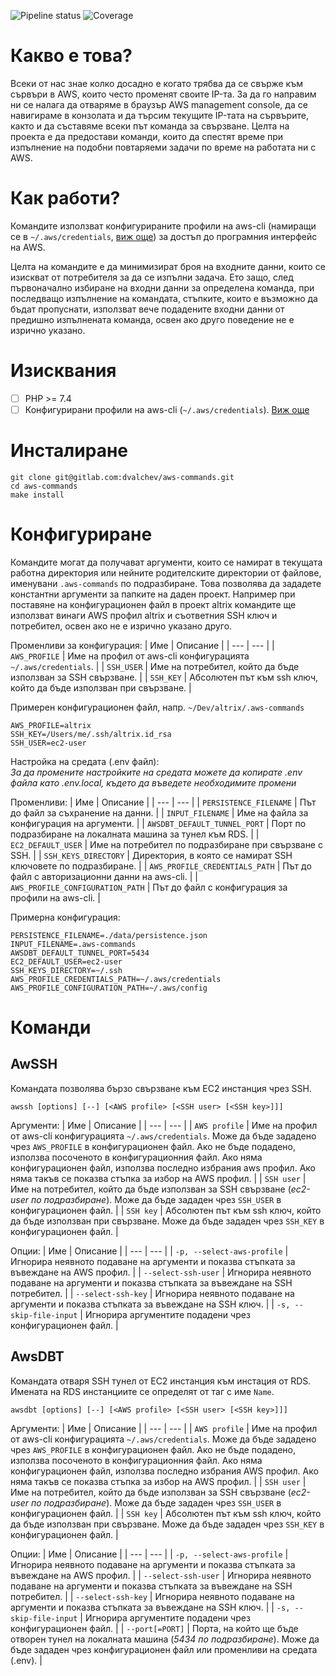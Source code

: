 ![Pipeline status](https://gitlab.com/dvalchev/aws-commands/badges/master/pipeline.svg?job=test:8)
![Coverage](https://gitlab.com/dvalchev/aws-commands/badges/master/coverage.svg?job=test:8)

# Какво е това?

Всеки от нас знае колко досадно е когато трябва да се свърже към сървъри в AWS, които често променят своите IP-та. За да го направим ни се налага да отваряме в браузър AWS management console, да се навигираме в конзолата и да търсим текущите IP-тата на сървърите, както и да съставяме всеки път команда за свързване. Целта на проекта е да предостави команди, които да спестят време при изпълнение на подобни повтаряеми задачи по време на работата ни с AWS.

# Как работи?

Командите използват конфигурираните профили на aws-cli (намиращи се в `~/.aws/credentials`, [виж още](https://docs.aws.amazon.com/cli/latest/userguide/cli-configure-profiles.html)) за достъп до програмния интерфейс на AWS.

Целта на командите е да минимизират броя на входните данни, които се изискват от потребителя за да се изпълни задача. Ето защо, след първоначално избиране на входни данни за определена команда, при последващо изпълнение на командата, стъпките, които е възможно да бъдат пропуснати, използват вече подадените входни данни от предишно изпълнената команда, освен ако друго поведение не е изрично указано.

# Изисквания

- [ ] PHP >= 7.4
- [ ] Конфигурирани профили на aws-cli (`~/.aws/credentials`). [Виж още](https://docs.aws.amazon.com/cli/latest/userguide/cli-configure-profiles.html)

# Инсталиране

```
git clone git@gitlab.com:dvalchev/aws-commands.git
cd aws-commands
make install
```

# Конфигуриране

Командите могат да получават аргументи, които се намират в текущата работна директория или нейните родителските директории от файлове, именувани `.aws-commands` по подразбиране. Това позволява да зададете константни аргументи за папките на даден проект. Например при поставяне на конфигурационен файл в проект altrix командите ще използват винаги AWS профил altrix и съответния SSH ключ и потребител, освен ако не е изрично указано друго.   

Променливи за конфигурация:
| Име | Описание |
| --- | --- |
| `AWS_PROFILE` | Име на профил от aws-cli конфигурацията `~/.aws/credentials`. |
| `SSH_USER` | Име на потребител, който да бъде използван за SSH свързване. |
| `SSH_KEY` | Aбсолютен път към ssh ключ, който да бъде използван при свързване. |

Примерен конфигурационен файл, напр. `~/Dev/altrix/.aws-commands`
```
AWS_PROFILE=altrix
SSH_KEY=/Users/me/.ssh/altrix.id_rsa
SSH_USER=ec2-user
```

Настройка на средата (.env файл):  
*За да промените настройките на средата можете да копирате .env файла като .env.local, където да въведете необходимите промени*

Променливи:
| Име | Описание |
| --- | --- |
| `PERSISTENCE_FILENAME` | Път до файл за съхранение на данни. |
| `INPUT_FILENAME` | Име на файла за конфигурация на аргументи. |
| `AWSDBT_DEFAULT_TUNNEL_PORT` | Порт по подразбиране на локалната машина за тунел към RDS. |
| `EC2_DEFAULT_USER` | Име на потребител по подразбиране при свързване с SSH. |
| `SSH_KEYS_DIRECTORY` | Директория, в която се намират SSH ключовете по подразбиране. |
| `AWS_PROFILE_CREDENTIALS_PATH` | Път до файл с авторизационни данни на aws-cli. |
| `AWS_PROFILE_CONFIGURATION_PATH` | Път до файл с конфигурация за профили на aws-cli. |

Примерна конфигурация:
```
PERSISTENCE_FILENAME=./data/persistence.json
INPUT_FILENAME=.aws-commands
AWSDBT_DEFAULT_TUNNEL_PORT=5434
EC2_DEFAULT_USER=ec2-user
SSH_KEYS_DIRECTORY=~/.ssh
AWS_PROFILE_CREDENTIALS_PATH=~/.aws/credentials
AWS_PROFILE_CONFIGURATION_PATH=~/.aws/config
```

# Команди

## AwSSH

Командата позволява бързо свързване към EC2 инстанция чрез SSH.

```
awssh [options] [--] [<AWS profile> [<SSH user> [<SSH key>]]]
```

Аргументи:
| Име | Описание |
| --- | --- |
| `AWS profile` | Име на профил от aws-cli конфигурацията `~/.aws/credentials`. Може да бъде зададено чрез `AWS_PROFILE` в конфигурационен файл. Ако не бъде подадено, използва посоченото в конфигурационния файл. Ако няма конфигурационен файл, използва последно избрания aws профил. Ако няма такъв се показва стъпка за избор на AWS профил. |
| `SSH user` | Име на потребител, който да бъде използван за SSH свързване (*ec2-user по подразбиране*). Mоже да бъде зададен чрез `SSH_USER` в конфигурационен файл. |
| `SSH key` | Aбсолютен път към ssh ключ, който да бъде използван при свързване. Може да бъде зададен чрез `SSH_KEY` в конфигурационен файл. |

Опции:
| Име | Описание |
| --- | --- |
| `-p, --select-aws-profile` | Игнорира неявното подаване на аргументи и показва стъпката за въвеждане на AWS профил. |
| `--select-ssh-user` | Игнорира неявното подаване на аргументи и показва стъпката за въвеждане на SSH потребител. |
| `--select-ssh-key` | Игнорира неявното подаване на аргументи и показва стъпката за въвеждане на SSH ключ. |
| `-s, --skip-file-input` | Игнорира аргументите подадени чрез конфигурационен файл. |


## AwsDBT

Командата отваря SSH тунел от EC2 инстанция към инстация от RDS. Имената на RDS инстанциите се определят от таг с име `Name`.

```
awsdbt [options] [--] [<AWS profile> [<SSH user> [<SSH key>]]]
```

Аргументи:
| Име | Описание |
| --- | --- |
| `AWS profile` | Име на профил от aws-cli конфигурацията `~/.aws/credentials`. Може да бъде зададено чрез `AWS_PROFILE` в конфигурационен файл. Ако не бъде подадено, използва посоченото в конфигурационния файл. Ако няма конфигурационен файл, използва последно избрания AWS профил. Ако няма такъв се показва стъпка за избор на AWS профил. |
| `SSH user` | Име на потребител, който да бъде използван за SSH свързване (*ec2-user по подразбиране*). Mоже да бъде зададен чрез `SSH_USER` в конфигурационен файл. |
| `SSH key` | Aбсолютен път към ssh ключ, който да бъде използван при свързване. Може да бъде зададен чрез `SSH_KEY` в конфигурационен файл. |

Опции:
| Име | Описание |
| --- | --- | 
| `-p, --select-aws-profile` | Игнорира неявното подаване на аргументи и показва стъпката за въвеждане на AWS профил. |
| `--select-ssh-user` | Игнорира неявното подаване на аргументи и показва стъпката за въвеждане на SSH потребител. |
| `--select-ssh-key` | Игнорира неявното подаване на аргументи и показва стъпката за въвеждане на SSH ключ. |
| `-s, --skip-file-input` | Игнорира аргументите подадени чрез конфигурационен файл. |
| `--port[=PORT]` | Порта, на който ще бъде отворен тунел на локалната машина (*5434 по подразбиране*). Може да бъде зададен чрез конфигурационен файл или променливи на средата (.env). |
